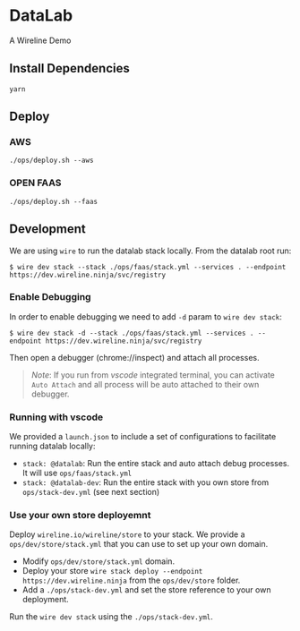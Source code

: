 # DataLab

A Wireline Demo

## Install Dependencies

`yarn`

## Deploy

### AWS

`./ops/deploy.sh --aws`

### OPEN FAAS

`./ops/deploy.sh --faas`

## Development

We are using `wire` to run the datalab stack locally. From the datalab root run:

```
$ wire dev stack --stack ./ops/faas/stack.yml --services . --endpoint https://dev.wireline.ninja/svc/registry

```

### Enable Debugging

In order to enable debugging we need to add `-d` param to `wire dev stack`:

```
$ wire dev stack -d --stack ./ops/faas/stack.yml --services . --endpoint https://dev.wireline.ninja/svc/registry

```

Then open a debugger (chrome://inspect) and attach all processes. 

> *Note*: If you run from *vscode* integrated terminal, you can activate `Auto Attach` and all process will be auto attached to their own debugger.

### Running with vscode

We provided a `launch.json` to include a set of configurations to facilitate running datalab locally:

- `stack: @datalab`: Run the entire stack and auto attach debug processes. It will use `ops/faas/stack.yml`
- `stack: @datalab-dev`: Run the entire stack with you own store from `ops/stack-dev.yml` (see next section)

### Use your own store deployemnt

Deploy `wireline.io/wireline/store` to your stack. We provide a `ops/dev/store/stack.yml` that you can use to set up your own domain.

- Modify `ops/dev/store/stack.yml` domain.
- Deploy your store `wire stack deploy --endpoint https://dev.wireline.ninja` from the `ops/dev/store` folder.
- Add a `./ops/stack-dev.yml` and set the store reference to your own deployment.

Run the `wire dev stack` using the `./ops/stack-dev.yml`.
